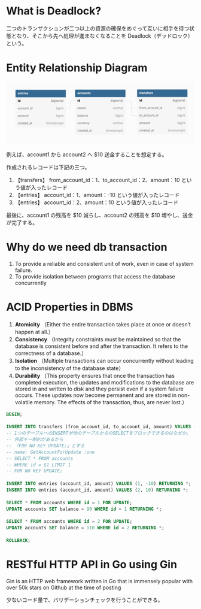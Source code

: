 # What is Deadlock?

二つのトランザクションが二つ以上の資源の確保をめぐって互いに相手を待つ状態となり、そこから先へ処理が進まなくなることを Deadlock（デッドロック）という。

# Entity Relationship Diagram

![EntityRelationshipDiagram](images/dbdiagram.jpg "EntityRelationshipDiagram")

例えば、account1 から account2 へ $10 送金することを想定する。

作成されるレコードは下記の三つ。

1. 【transfers】
   from_account_id：1、to_account_id：2、amount：10 という値が入ったレコード
2. 【entries】
   account_id：1、amount：-10 という値が入ったレコード
3. 【entries】
   account_id：2、amount：10 という値が入ったレコード

最後に、account1 の残高を $10 減らし、account2 の残高を $10 増やし、送金が完了する。

# Why do we need db transaction

1. To provide a reliable and consistent unit of work, even in case of system failure.
2. To provide isolation between programs that access the database concurrently

# ACID Properties in DBMS

1. **Atomicity**
   （Either the entire transaction takes place at once or doesn’t happen at all.）
2. **Consistency**
   （Integrity constraints must be maintained so that the database is consistent before and after the transaction. It refers to the correctness of a database.）
3. **Isolation**
   （Multiple transactions can occur concurrently without leading to the inconsistency of the database state）
4. **Durability**
   （This property ensures that once the transaction has completed execution, the updates and modifications to the database are stored in and written to disk and they persist even if a system failure occurs. These updates now become permanent and are stored in non-volatile memory. The effects of the transaction, thus, are never lost.）

```sql
BEGIN;

INSERT INTO transfers (from_account_id, to_account_id, amount) VALUES (1, 2, 10) RETURNING *;
-- 1つのテーブルへのINSERTが他のテーブルからのSELECTをブロックできるのはなぜか。
-- 外部キー制約があるから
-- 「FOR NO KEY UPDATE;」とする
-- name: GetAccountForUpdate :one
-- SELECT * FROM accounts
-- WHERE id = $1 LIMIT 1
-- FOR NO KEY UPDATE;

INSERT INTO entries (account_id, amount) VALUES (1, -10) RETURNING *;
INSERT INTO entries (account_id, amount) VALUES (2, 10) RETURNING *;

SELECT * FROM accounts WHERE id = 1 FOR UPDATE;
UPDATE accounts SET balance = 90 WHERE id = 1 RETURNING *;

SELECT * FROM accounts WHERE id = 2 FOR UPDATE;
UPDATE accounts SET balance = 110 WHERE id = 2 RETURNING *;

ROLLBACK;
```

# RESTful HTTP API in Go using Gin

Gin is an HTTP web framework written in Go that is immensely popular with over 50k stars on Github at the time of posting

少ないコード量で、バリデーションチェックを行うことができる。
